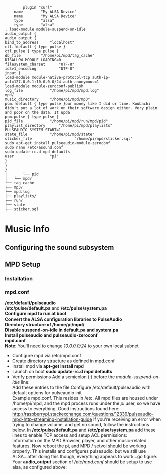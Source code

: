 






































            plugin "curl"
        name        "My ALSA Device"
        name        "My ALSA Device"
        type        "alsa"
        type        "alsa"
    ; load-module module-suspend-on-idle
    audio_output {
    audio_output {
    bind_to_address     "localhost"
    ctl.!default { type pulse }    
    ctl.pulse { type pulse }
    db_file         "/home/pi/mpd/tag_cache"
    DISALLOW_MODULE_LOADING=0
    filesystem_charset      "UTF-8"
    id3v1_encoding          "UTF-8"
    input {
    load-module module-native-protocol-tcp auth-ip-acl=127.0.0.1;10.0.0.0/24 auth-anonymous=1
    load-module module-zeroconf-publish
    log_file            "/home/pi/mpd/mpd.log"
    mpd/
    music_directory     "/home/pi/mpd/mp3"
    pcm.!default { type pulse }our money like I did or time. Koubachi didn't put a lot of work on their software design either. Very plain and poor on the data. It upda
    pcm.pulse { type pulse }
    pid_file            "/home/pi/mpd/run/mpd/pid"
    playlist_directory      "/home/pi/mpd/playlists"
    PULSEAUDIO_SYSTEM_START=1
    state_file          "/home/pi/mpd/state"
    sticker_file                   "/home/pi/mpd/sticker.sql"
    sudo apt-get install pulseaudio-module-zeroconf    
    sudo nano /etc/asound.conf
    sudo update-rc.d mpd defaults
    user                "pi"
    }
    }
    }
    │       └── pid
    │   └── mpd/
    └── tag_cache
    ├── mp3/
    ├── mpd.log
    ├── playlists/
    ├── run/
    ├── state
    ├── sticker.sql
# Music Info
## Configuring the sound subsystem
## MPD Setup
### Installation
### mpd.conf
**/etc/default/pulseaudio**   
**/etc/pulse/default.pa** and **/etc/pulse/system.pa**   
**Configure mpd to run at boot**   
**Convert the ALSA configuration libraries to PulseAudio**    
**Directory structure of /home/pi/mpd/**   
**Disable suspend-on-idle in default.pa and system.pa**   
**Install pulseaudio and pulseaudio-zeroconf**   
**mpd.conf**   
**Note**: You'll need to change *10.0.0.0/24* to your own local subnet
- Configure mpd via /etc/mpd.conf
- Create directory structure as defined in mpd.conf
- Install mpd via **apt-get install mpd**
- Launch on boot **sudo update-rc.d mpd defaults**
- Verify permissions
Add a semicolon (;) before the *module-suspend-on-idle* line:   
Add these entries to the file
Configure /etc/default/pulseaudio with default options for pulseaudio init   
Example mpd.conf.  This resides in /etc. All mpd files are housed under /home/pi/mpd, and the mpd process runs under the *pi* user, so we have access to everything.
Good instructions found here:   
http://raspberrypi.stackexchange.com/questions/12339/pulseaudio-mpd-http-streaming-installation-guide
If you're receiving an error when trying to change volume, and get no sound, follow the instructions below. 
In **/etc/pulse/default.pa** and **/etc/pulse/system.pa** add these lines to enable TCP access and setup ACL permissions:    
Information on the MPD Browser, player, and other music-related features. 
Now reboot the pi, and MPD / setvol should be working properly.
This installs and configures pulseaudio, but we still use ALSA...after doing this though, everything appears to work...go figure.
Your **audio_output** section of */etc/mpd.conf*  should be setup to use alsa, as configured above:   